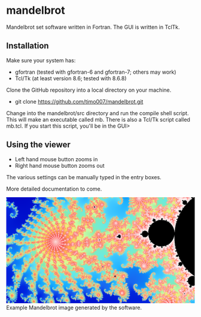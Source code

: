 # mandelbrot
Mandelbrot set software written in Fortran. The GUI is written in TclTk.

## Installation

Make sure your system has:

* gfortran (tested with gfortran-6 and gfortran-7; others may work)
* Tcl/Tk  (at least version 8.6; tested with 8.6.8)

Clone the GitHub repository into a local directory on your machine.

* git clone https://github.com/timo007/mandelbrot.git

Change into the mandelbrot/src directory and run the compile shell script.
This will make an executable called mb. There is also a Tcl/Tk script called
mb.tcl. If you start this script, you'll be in the GUI>

## Using the viewer

* Left hand mouse button zooms in
* Right hand mouse button zooms out

The various settings can be manually typed in the entry boxes.

More detailed documentation to come.

![Screenshot](example.png)
Example Mandelbrot image generated by the software.
